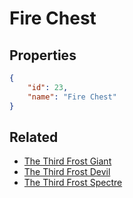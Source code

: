 # Fire Chest

<no description available>

## Properties

```json
{
    "id": 23,
    "name": "Fire Chest"
}
```

## Related

- [The Third Frost Giant](../items/752-the-third-frost-giant.md)
- [The Third Frost Devil](../items/753-the-third-frost-devil.md)
- [The Third Frost Spectre](../items/754-the-third-frost-spectre.md)

